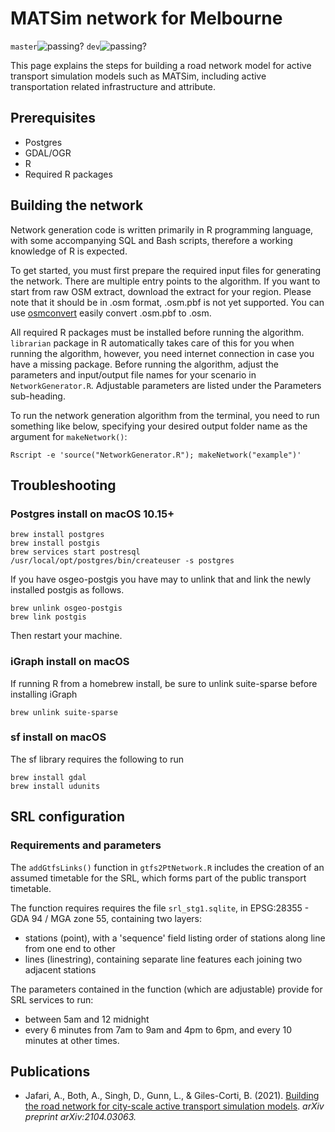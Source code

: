 # MATSim network for Melbourne
`master`![passing?](https://github.com/matsim-melbourne/network/workflows/build/badge.svg?branch=master) `dev`![passing?](https://github.com/matsim-melbourne/network/workflows/build/badge.svg?branch=dev)

This page explains the steps for building a road network model for active transport simulation models such as MATSim, including active transportation related infrastructure and attribute.    

## Prerequisites
* Postgres
* GDAL/OGR
* R
* Required R packages

## Building the network

Network generation code is written primarily in R programming language, with some accompanying SQL and Bash scripts, therefore a working knowledge of R is expected.

To get started, you must first prepare the required input files for generating the network.
There are multiple entry points to the algorithm. If you want to start from raw OSM extract, download the extract for your region. Please note that it should be in .osm format, .osm.pbf is not yet supported. You can use [osmconvert](https://wiki.openstreetmap.org/wiki/Osmconvert) easily convert .osm.pbf to .osm.

All required R packages must be installed before running the algorithm.
`librarian` package in R automatically takes care of this for you when running the algorithm, however, you need internet connection in case you have a missing package.
Before running the algorithm, adjust the parameters and input/output file names for your scenario in `NetworkGenerator.R`.
Adjustable parameters are listed under the Parameters sub-heading.

To run the network generation algorithm from the terminal, you need to run something like below, specifying your desired output folder name as the argument for `makeNetwork()`:
```
Rscript -e 'source("NetworkGenerator.R"); makeNetwork("example")'

```

## Troubleshooting
### Postgres install on macOS 10.15+
```
brew install postgres
brew install postgis
brew services start postresql
/usr/local/opt/postgres/bin/createuser -s postgres
```
If you have osgeo-postgis you have may to unlink that and link the newly installed postgis as follows.
```
brew unlink osgeo-postgis
brew link postgis
```
Then restart your machine.

### iGraph install on macOS
If running R from a homebrew install, be sure to unlink suite-sparse before installing iGraph
```
brew unlink suite-sparse
```

### sf install on macOS
The sf library requires the following to run
```
brew install gdal
brew install udunits
```

## SRL configuration
### Requirements and parameters
The `addGtfsLinks()` function in `gtfs2PtNetwork.R` includes the creation of an assumed timetable for the SRL, which forms part of the public transport timetable.

The function requires requires the file `srl_stg1.sqlite`, in EPSG:28355 - GDA 94 / MGA zone 55, containing two layers:
- stations (point), with a 'sequence' field listing order of stations along line from one end to other
- lines (linestring), containing separate line features each joining two adjacent stations

The parameters contained in the function (which are adjustable) provide for SRL services to run:
- between 5am and 12 midnight
- every 6 minutes from 7am to 9am and 4pm to 6pm, and every 10 minutes at other times.



## Publications
- Jafari, A., Both, A., Singh, D., Gunn, L., & Giles-Corti, B. (2021). [Building the road network for city-scale active transport simulation models](https://arxiv.org/abs/2104.03063). *arXiv preprint arXiv:2104.03063.*
